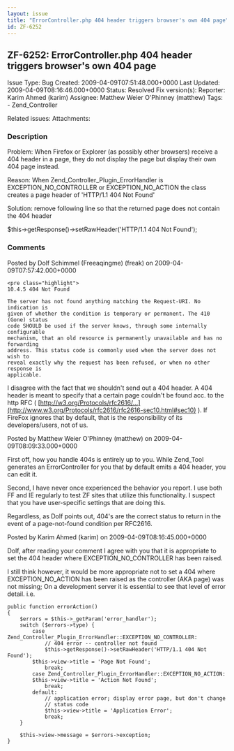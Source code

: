 ```yaml
---
layout: issue
title: "ErrorController.php 404 header triggers browser's own 404 page"
id: ZF-6252
---
```


ZF-6252: ErrorController.php 404 header triggers browser's own 404 page
-----------------------------------------------------------------------

 Issue Type: Bug Created: 2009-04-09T07:51:48.000+0000 Last Updated: 2009-04-09T08:16:46.000+0000 Status: Resolved Fix version(s): 
 Reporter:  Karim Ahmed (karim)  Assignee:  Matthew Weier O'Phinney (matthew)  Tags: - Zend\_Controller
 
 Related issues: 
 Attachments: 
### Description

Problem: When Firefox or Explorer (as possibly other browsers) receive a 404 header in a page, they do not display the page but display their own 404 page instead.

Reason: When Zend\_Controller\_Plugin\_ErrorHandler is EXCEPTION\_NO\_CONTROLLER or EXCEPTION\_NO\_ACTION the class creates a page header of 'HTTP/1.1 404 Not Found'

Solution: remove following line so that the returned page does not contain the 404 header

$this->getResponse()->setRawHeader('HTTP/1.1 404 Not Found');

 

 

### Comments

Posted by Dolf Schimmel (Freeaqingme) (freak) on 2009-04-09T07:57:42.000+0000

 
    <pre class="highlight">
    10.4.5 404 Not Found
    
    The server has not found anything matching the Request-URI. No indication is
    given of whether the condition is temporary or permanent. The 410 (Gone) status
    code SHOULD be used if the server knows, through some internally configurable
    mechanism, that an old resource is permanently unavailable and has no forwarding
    address. This status code is commonly used when the server does not wish to
    reveal exactly why the request has been refused, or when no other response is
    applicable.


I disagree with the fact that we shouldn't send out a 404 header. A 404 header is meant to specify that a certain page couldn't be found acc. to the http RFC ( [http://w3.org/Protocols/rfc2616/…](http://www.w3.org/Protocols/rfc2616/rfc2616-sec10.html#sec10) ). If FireFox ignores that by default, that is the responsibility of its developers/users, not of us.

 

 

Posted by Matthew Weier O'Phinney (matthew) on 2009-04-09T08:09:33.000+0000

First off, how you handle 404s is entirely up to you. While Zend\_Tool generates an ErrorController for you that by default emits a 404 header, you can edit it.

Second, I have never once experienced the behavior you report. I use both FF and IE regularly to test ZF sites that utilize this functionality. I suspect that you have user-specific settings that are doing this.

Regardless, as Dolf points out, 404's are the correct status to return in the event of a page-not-found condition per RFC2616.

 

 

Posted by Karim Ahmed (karim) on 2009-04-09T08:16:45.000+0000

Dolf, after reading your comment I agree with you that it is appropriate to set the 404 header where EXCEPTION\_NO\_CONTROLLER has been raised.

I still think however, it would be more appropriate not to set a 404 where EXCEPTION\_NO\_ACTION has been raised as the controller (AKA page) was not missing; On a development server it is essential to see that level of error detail. i.e.

 
    public function errorAction()
    {
        $errors = $this->_getParam('error_handler');
        switch ($errors->type) {
            case Zend_Controller_Plugin_ErrorHandler::EXCEPTION_NO_CONTROLLER:
                // 404 error -- controller not found                
                $this->getResponse()->setRawHeader('HTTP/1.1 404 Not Found');
            $this->view->title = 'Page Not Found';
                break;
            case Zend_Controller_Plugin_ErrorHandler::EXCEPTION_NO_ACTION:
            $this->view->title = 'Action Not Found';
                break;
            default:
                // application error; display error page, but don't change                
                // status code
                $this->view->title = 'Application Error';
                break;
        }
    
        $this->view->message = $errors->exception;
    }


 

 